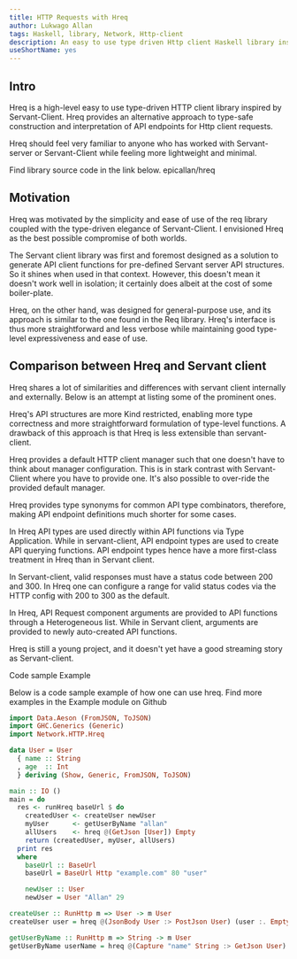 ```yaml
---
title: HTTP Requests with Hreq
author: Lukwago Allan
tags: Haskell, library, Network, Http-client
description: An easy to use type driven Http client Haskell library inspired by Servant-Client.
useShortName: yes
---
```


## Intro

Hreq is a high-level easy to use type-driven HTTP client library inspired by Servant-Client. Hreq provides an alternative approach to type-safe construction and interpretation of API endpoints for Http client requests.

Hreq should feel very familiar to anyone who has worked with Servant-server or Servant-Client while feeling more lightweight and minimal.

Find library source code in the link below.
epicallan/hreq

## Motivation

Hreq was motivated by the simplicity and ease of use of the req library coupled with the type-driven elegance of Servant-Client. I envisioned Hreq as the best possible compromise of both worlds.

The Servant client library was first and foremost designed as a solution to generate API client functions for pre-defined Servant server API structures. So it shines when used in that context. However, this doesn't mean it doesn't work well in isolation; it certainly does albeit at the cost of some boiler-plate.

Hreq, on the other hand, was designed for general-purpose use, and its approach is similar to the one found in the Req library.
Hreq's interface is thus more straightforward and less verbose while maintaining good type-level expressiveness and ease of use.

## Comparison between Hreq and Servant client

Hreq shares a lot of similarities and differences with servant client internally and externally. Below is an attempt at listing some of the prominent ones.

Hreq's API structures are more Kind restricted, enabling more type correctness and more straightforward formulation of type-level functions. A drawback of this approach is that Hreq is less extensible than servant-client.

Hreq provides a default HTTP client manager such that one doesn't have to think about manager configuration. This is in stark contrast with Servant-Client where you have to provide one. It's also possible to over-ride the provided default manager.

Hreq provides type synonyms for common API type combinators, therefore, making API endpoint definitions much shorter for some cases.

In Hreq API types are used directly within API functions via Type Application. While in servant-client, API endpoint types are used to create API querying functions. API endpoint types hence have a more first-class treatment in Hreq than in Servant client.

In Servant-client, valid responses must have a status code between 200 and 300. In Hreq one can configure a range for valid status codes via the HTTP config with 200 to 300 as the default.

In Hreq, API Request component arguments are provided to API functions through a Heterogeneous list. While in Servant client, arguments are provided to newly auto-created API functions.

Hreq is still a young project, and it doesn't yet have a good streaming story as Servant-client.

Code sample Example

Below is a code sample example of how one can use hreq. Find more examples in the Example module on Github

```haskell
import Data.Aeson (FromJSON, ToJSON)
import GHC.Generics (Generic)
import Network.HTTP.Hreq

data User = User
  { name :: String
  , age  :: Int
  } deriving (Show, Generic, FromJSON, ToJSON)

main :: IO ()
main = do
  res <- runHreq baseUrl $ do
    createdUser <- createUser newUser
    myUser      <- getUserByName "allan"
    allUsers    <- hreq @(GetJson [User]) Empty
    return (createdUser, myUser, allUsers)
  print res
  where
    baseUrl :: BaseUrl
    baseUrl = BaseUrl Http "example.com" 80 "user"

    newUser :: User
    newUser = User "Allan" 29

createUser :: RunHttp m => User -> m User
createUser user = hreq @(JsonBody User :> PostJson User) (user :. Empty)

getUserByName :: RunHttp m => String -> m User
getUserByName userName = hreq @(Capture "name" String :> GetJson User) (userName  :. Empty)

```
